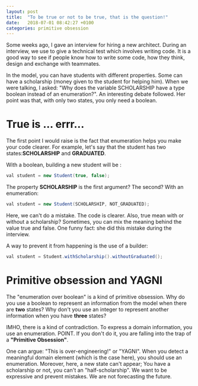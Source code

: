 ```yaml
---
layout: post
title:  "To be true or not to be true, that is the question!"
date:   2018-07-01 08:42:27 +0100
categories: primitive obsession
---
```


Some weeks ago, I gave an interview for hiring a new architect. During an interview, we use to give a technical test which involves writing code. It is a good way to see if people know how to write some code, how they think, design and exchange with teammates.

In the model, you can have students with different properties. Some can have a scholarship (money given to the student for helping him). When we were talking, I asked: "Why does the variable SCHOLARSHIP have a type boolean instead of an enumeration?". An interesting debate followed. Her point was that, with only two states, you only need a boolean.

# True is ... errr... 

The first point I would raise is the fact that enumeration helps you make your code clearer. For example, let's say that the student has two states:**SCHOLARSHIP** and **GRADUATED**. 

With a boolean, building a new student will be : 
```java
val student = new Student(true, false);
```

The property **SCHOLARSHIP** is the first argument? The second? With an enumeration:
```java
val student = new Student(SCHOLARSHIP, NOT_GRADUATED);
```

Here, we can't do a mistake. The code is clearer. Also, true mean with or without a scholarship? Sometimes, you can mix the meaning behind the value true and false. One funny fact: she did this mistake during the interview.

A way to prevent it from happening is the use of a builder:
```java
val student = Student.withScholarship().withoutGraduated();
```

# Primitive obsession and YAGNI

The "enumeration over boolean" is a kind of primitive obsession. Why do you use a boolean to represent an information from the model when there are **two** states? Why don't you use an integer to represent another information when you have **three** states? 

IMHO, there is a kind of contradiction. To express a domain information, you use an enumeration. POINT. If you don't do it, you are falling into the trap of a **"Primitive Obsession"**.

One can argue: "This is over-engineering!" or "YAGNI". When you detect a meaningful domain element (which is the case here), you should use an enumeration. Moreover, here, a new state can't appear; You have a scholarship or not, you can't an "half-scholarship". We want to be expressive and prevent mistakes. We are not forecasting the future.